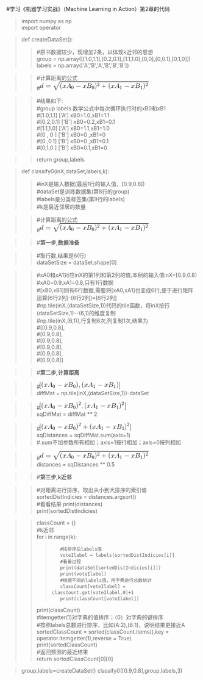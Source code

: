#学习《机器学习实战》（Machine Learning in Action）第2章的代码  

>import numpy as np  
>import operator  

>def createDataSet():  
>>    #原书数据较少，现增加2条，以体现k近邻的思想  
>>    group = np.array([[1.0,1.1],[0.2,0.1],[1.1,1.0],[0,0],[0,0.1],[0.1,0]])  
>>    labels = np.array(['A','B','A','B','B','B'])  

>>    #计算距离的公式  
>>    #![image](https://github.com/MrkWithGuo/My-Road-To-ML/blob/master/knn/images/Exercise01_02.gif) 

>>    #结果如下:  
>>    #group  labels  数学公式中每次循环执行时的xB0和xB1  
>>    #[1.0,1.1]  ['A']   xB0=1.0,xB1=1.1  
>>    #[0.2,0.1]  ['B']   xB0=0.2,xB1=0.1  
>>    #[1.1,1.0]  ['A']   xB0=1.1,xB1=1.0  
>>    #[0 , 0  ]  ['B']   xB0=0  ,xB1=0  
>>    #[0  ,0.1]  ['B']   xB0=0  ,xB1=0.1  
>>    #[0,1,0  ]  ['B']   xB0=0.1,xB1=0  

>>    return group,labels  

>def classify0(inX,dataSet,labels,k):  
>>    #inX是输入数据(最后1行的输入值，[0.9,0.8])  
>>    #dataSet是训练数据集(第8行的group)  
>>    #labels是分类标签集(第9行的labels)  
>>    #k是最近邻居的数量  

>>    #计算距离的公式  
>>    #![image](https://github.com/MrkWithGuo/My-Road-To-ML/blob/master/knn/images/Exercise01_02.gif)  

>>    #**第一步,数据准备**  

>>    #取行数,结果是6(行)  
>>    dataSetSize = dataSet.shape[0]  
 
>>    #xA0和xA1对应inX的第1列和第2列的值,本例的输入值inX=[0.9,0.8]  
>>    #xA0=0.9,xA1=0.8,只有1行数据  
>>    #[xB0,xB1]则有6行数据,需要将[xA0,xA1]也变成6行,便于进行矩阵运算[6行2列]-[6行2列]=[6行2列]  
>>    #np.tile(inX,(dataSetSize,1))代码的tile函数，将inX按行(dataSetSize,1)--(6,1)的维度复制  
>>    #np.tile(inX,(6,1)),行复制6次,列复制1次,结果为  
>>    #[[0.9,0.8],  
>>    #[0.9,0.8],  
>>    #[0.9,0.8],  
>>    #[0.9,0.8],  
>>    #[0.9,0.8],  
>>    #[0.9,0.8]]  

>>    #**第二步,计算距离**  

>>    #![image](https://github.com/MrkWithGuo/My-Road-To-ML/blob/master/knn/images/Exercise01_01.gif)  
>>    diffMat = np.tile(inX,(dataSetSize,1))-dataSet  

>>    #![image](https://github.com/MrkWithGuo/My-Road-To-ML/blob/master/knn/images/Exercise01_03.gif)  
>>    sqDiffMat = diffMat ** 2  

>>    #![image](https://github.com/MrkWithGuo/My-Road-To-ML/blob/master/knn/images/Exercise01_04.gif)  
>>    sqDistances = sqDiffMat.sum(axis=1)  
>>    #.sum不加参数所有相加；axis=1按行相加；axis=0按列相加  

>>    #![image](https://github.com/MrkWithGuo/My-Road-To-ML/blob/master/knn/images/Exercise01_02.gif)  
>>    distances = sqDistances ** 0.5  

>>    #**第三步,k近邻**  

>>    #对距离进行排序，取出从小到大排序的索引值  
>>    sortedDistIndicies = distances.argsort()  
>>    #看看结果
>>    print(distances)  
>>    print(sortedDistIndicies)  

>>    classCount = {}  
>>    #k近邻  
>>    for i in range(k):  
>>>        #按排序后labels值  
>>>        voteIlabel = labels[sortedDistIndicies[i]]  
>>>        #看看过程
>>>        print(dataSet[sortedDistIndicies[i]])  
>>>        print(voteIlabel)  
>>>        #根据不同的labels值，用字典进行总数统计  
>>>        classCount[voteIlabel] = classCount.get(voteIlabel,0)+1  
>>>        print(classCount[voteIlabel])  
>>    print(classCount)  
>>    #itemgetter(1)对字典的值排序；（0）对字典的键排序  
>>    #按照labels总数进行排序，比如(A:2),(B:1)，说明结果更接近A  
>>    sortedClassCount = sorted(classCount.items(),key = operator.itemgetter(1),reverse = True)  
>>    print(sortedClassCount)  
>>    #返回预测的最近结果  
>>    return sortedClassCount[0][0]  

>group,labels=createDataSet()
>classify0([0.9,0.8],group,labels,3)
